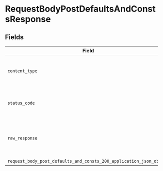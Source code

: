 # RequestBodyPostDefaultsAndConstsResponse


## Fields

| Field                                                                                                                                                        | Type                                                                                                                                                         | Required                                                                                                                                                     | Description                                                                                                                                                  |
| ------------------------------------------------------------------------------------------------------------------------------------------------------------ | ------------------------------------------------------------------------------------------------------------------------------------------------------------ | ------------------------------------------------------------------------------------------------------------------------------------------------------------ | ------------------------------------------------------------------------------------------------------------------------------------------------------------ |
| `content_type`                                                                                                                                               | *Optional[str]*                                                                                                                                              | :heavy_check_mark:                                                                                                                                           | HTTP response content type for this operation                                                                                                                |
| `status_code`                                                                                                                                                | *Optional[int]*                                                                                                                                              | :heavy_check_mark:                                                                                                                                           | HTTP response status code for this operation                                                                                                                 |
| `raw_response`                                                                                                                                               | [requests.Response](https://requests.readthedocs.io/en/latest/api/#requests.Response)                                                                        | :heavy_minus_sign:                                                                                                                                           | Raw HTTP response; suitable for custom response parsing                                                                                                      |
| `request_body_post_defaults_and_consts_200_application_json_object`                                                                                          | [Optional[operations.RequestBodyPostDefaultsAndConsts200ApplicationJSON]](undefined/models/operations/requestbodypostdefaultsandconsts200applicationjson.md) | :heavy_minus_sign:                                                                                                                                           | OK                                                                                                                                                           |